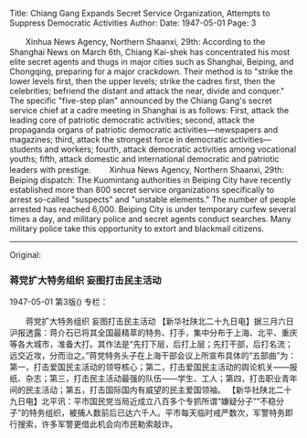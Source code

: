 Title: Chiang Gang Expands Secret Service Organization, Attempts to Suppress Democratic Activities
Author:
Date: 1947-05-01
Page: 3

　　Xinhua News Agency, Northern Shaanxi, 29th: According to the Shanghai News on March 6th, Chiang Kai-shek has concentrated his most elite secret agents and thugs in major cities such as Shanghai, Beiping, and Chongqing, preparing for a major crackdown. Their method is to "strike the lower levels first, then the upper levels; strike the cadres first, then the celebrities; befriend the distant and attack the near, divide and conquer." The specific "five-step plan" announced by the Chiang Gang's secret service chief at a cadre meeting in Shanghai is as follows: First, attack the leading core of patriotic democratic activities; second, attack the propaganda organs of patriotic democratic activities—newspapers and magazines; third, attack the strongest force in democratic activities—students and workers; fourth, attack democratic activities among vocational youths; fifth, attack domestic and international democratic and patriotic leaders with prestige.
　　Xinhua News Agency, Northern Shaanxi, 29th: Beiping dispatch: The Kuomintang authorities in Beiping City have recently established more than 800 secret service organizations specifically to arrest so-called "suspects" and "unstable elements." The number of people arrested has reached 6,000. Beiping City is under temporary curfew several times a day, and military police and secret agents conduct searches. Many military police take this opportunity to extort and blackmail citizens.



<hr /> 

Original: 


### 蒋党扩大特务组织  妄图打击民主活动

1947-05-01
第3版()
专栏：

　　蒋党扩大特务组织  妄图打击民主活动
    【新华社陕北二十九日电】据三月六日沪报透露：蒋介石已将其全国最精萃的特务、打手，集中分布于上海、北平、重庆等各大城市，准备大打。其作法是“先打下层，后打上层；先打干部，后打名流；远交近攻，分而治之。”蒋党特务头子在上海干部会议上所宣布具体的“五部曲”为：第一，打击爱国民主活动的领导核心；第二，打击爱国民主活动的舆论机关——报纸、杂志；第三，打击民主活动最强的队伍——学生、工人；第四，打击职业青年间的民主活动；第五，打击国际国内有威望的民主爱国领袖。
    【新华社陕北二十九日电】北平讯：平市国民党当局近成立八百多个专抓所谓“嫌疑分子”“不稳分子”的特务组织，被捕人数前后已达六千人。平市每天临时戒严数次，军警特务即行搜索，许多军警更借此机会向市民勒索敲诈。
